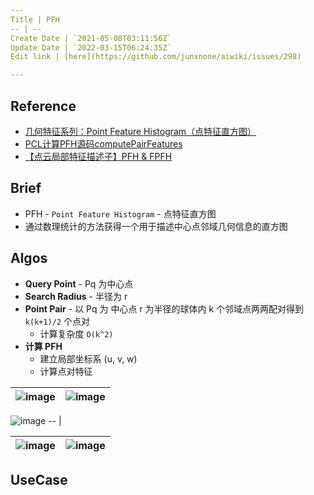 ```yaml
---
Title | PFH
-- | --
Create Date | `2021-05-08T03:11:56Z`
Update Date | `2022-03-15T06:24:35Z`
Edit link | [here](https://github.com/junxnone/aiwiki/issues/298)

---
```

## Reference
- [几何特征系列：Point Feature Histogram（点特征直方图）](http://lemonc.me/point-feature-histogram.html)
- [PCL计算PFH源码computePairFeatures](https://blog.csdn.net/m0_49291417/article/details/110198763)
- [【点云局部特征描述子】PFH & FPFH](https://zhuanlan.zhihu.com/p/192343758)

## Brief
- PFH - `Point Feature Histogram` - 点特征直方图
- 通过数理统计的方法获得一个用于描述中心点邻域几何信息的直方图

## Algos
- **Query Point** - Pq 为中心点
- **Search Radius** - 半径为 r
- **Point Pair** - 以 Pq 为 中心点 r 为半径的球体内 k 个邻域点两两配对得到  `k(k+1)/2` 个点对
  - 计算复杂度 `O(k^2)` 
- **计算 PFH**
  - 建立局部坐标系 (u, v, w)
  - 计算点对特征

![image](https://user-images.githubusercontent.com/2216970/117524062-68c8cf00-afee-11eb-81ed-bc3bc5cb60fa.png) | ![image](https://user-images.githubusercontent.com/2216970/117524162-f1476f80-afee-11eb-8bef-0e1d7fa87e19.png)
-- | --

![image](https://user-images.githubusercontent.com/2216970/120412955-09aa7000-c38a-11eb-8eea-bbe08f920745.png)
-- | 

![image](https://user-images.githubusercontent.com/2216970/120412760-b0dad780-c389-11eb-8fce-d837f3e1843b.png) | ![image](https://user-images.githubusercontent.com/2216970/120412790-bafcd600-c389-11eb-800f-e905d9ba8c2e.png)
-- | --

## UseCase

